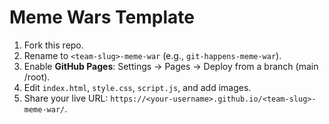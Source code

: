 # Meme Wars Template

1. Fork this repo.
2. Rename to `<team-slug>-meme-war` (e.g., `git-happens-meme-war`).
3. Enable **GitHub Pages**: Settings → Pages → Deploy from a branch (main /root).
4. Edit `index.html`, `style.css`, `script.js`, and add images.
5. Share your live URL: `https://<your-username>.github.io/<team-slug>-meme-war/`.
